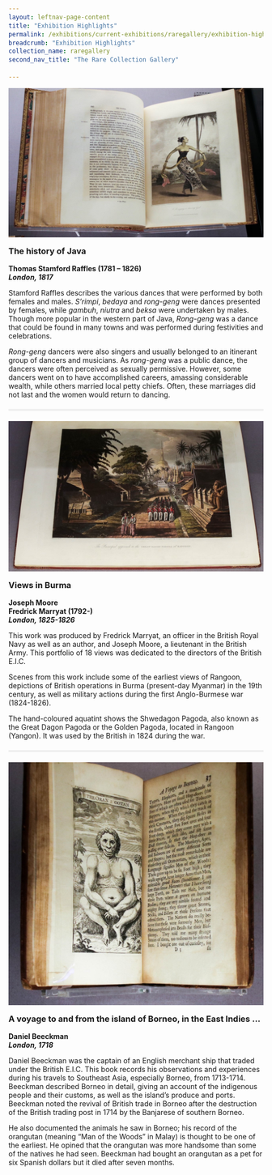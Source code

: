 ```yaml
---
layout: leftnav-page-content
title: "Exhibition Highlights"
permalink: /exhibitions/current-exhibitions/raregallery/exhibition-highlights/
breadcrumb: "Exhibition Highlights"
collection_name: raregallery
second_nav_title: "The Rare Collection Gallery"

---
```


![An open book, showcasing a coloured illustration of a dancing woman in traditional garb.](/images/event-images/rarecollection/the-rare-collection-gallery-the-history-of-java.jpg)

<h3 style="margin-top: 10px;">The history of Java</h3>

<p style="margin-top: 10px; margin-bottom: 10px;"><strong>Thomas Stamford Raffles (1781 – 1826)</strong><br>
<strong><em>London, 1817</em></strong></p>

Stamford Raffles describes the various dances that were performed by both females and males. <em>S’rimpi</em>, <em>bedaya</em> and <em>rong-geng</em> were dances presented by females, while <em>gambuh</em>, <em>niutra</em> and <em>beksa</em> were undertaken by males. Though more popular in the western part of Java, <em>Rong-geng</em> was a dance that could be found in many towns and was performed during festivities and celebrations.

<em>Rong-geng</em> dancers were also singers and usually belonged to an itinerant group of dancers and musicians. As <em>rong-geng</em> was a public dance, the dancers were often perceived as sexually permissive. However, some dancers went on to have accomplished careers, amassing considerable wealth, while others married local petty chiefs. Often, these marriages did not last and the women would return to dancing.

<div class="sgds-container__miniline">
    <div class="row" style="margin-top: 20px; margin-bottom: 20px;">
        <div class="col is-6 is-offset-3" style="padding: 2px 0; background-color: #efefef;">
        </div>
    </div>
</div>

![An open book, showcasing a coloured illustration of a street. British soldiers are marching through. In the distant background, there is the Golden Pagoda.](/images/event-images/rarecollection/the-rare-collection-gallery-views-in-burma.jpg)

<h3 style="margin-top: 10px;">Views in Burma</h3>

<p style="margin-top: 10px; margin-bottom: 10px;"><strong>Joseph Moore</strong><br>
<strong>Fredrick Marryat (1792-)</strong><br>
<strong><em>London, 1825-1826</em></strong></p>

This work was produced by Fredrick Marryat, an officer in the British Royal Navy as well as an author, and Joseph Moore, a lieutenant in the British Army. This portfolio of 18 views was dedicated to the directors of the British E.I.C.

Scenes from this work include some of the earliest views of Rangoon, depictions of British operations in Burma (present-day Myanmar) in the 19th century, as well as military actions during the first Anglo-Burmese war (1824-1826).

The hand-coloured aquatint shows the Shwedagon Pagoda, also known as the Great Dagon Pagoda or the Golden Pagoda, located in Rangoon (Yangon). It was used by the British in 1824 during the war.

<div class="sgds-container__miniline">
    <div class="row" style="margin-top: 20px; margin-bottom: 20px;">
        <div class="col is-6 is-offset-3" style="padding: 2px 0; background-color: #efefef;">
        </div>
    </div>
</div>

![An open book, with a black and white illustration of an orangutan on the left page. It sits on a rock facing the reader, and it looks more human than ape.](/images/event-images/rarecollection/the-rare-collection-gallery-a-voyage-to.jpg)

<h3 style="margin-top: 10px;">A voyage to and from the island of Borneo, in the East Indies …</h3>

<p style="margin-top: 10px; margin-bottom: 10px;"><strong>Daniel Beeckman</strong><br>
<strong><em>London, 1718</em></strong></p>

Daniel Beeckman was the captain of an English merchant ship that traded under the British E.I.C. This book records his observations and experiences during his travels to Southeast Asia, especially Borneo, from 1713-1714. Beeckman described Borneo in detail, giving an account of the indigenous people and their customs, as well as the island’s produce and ports. Beeckman noted the revival of British trade in Borneo after the destruction of the British trading post in 1714 by the Banjarese of southern Borneo.

He also documented the animals he saw in Borneo; his record of the orangutan (meaning “Man of the Woods” in Malay) is thought to be one of the earliest. He opined that the orangutan was more handsome than some of the natives he had seen. Beeckman had bought an orangutan as a pet for six Spanish dollars but it died after seven months.